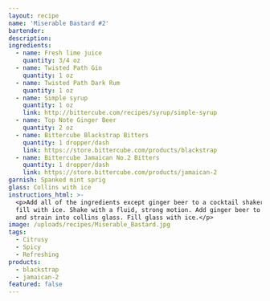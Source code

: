 ```yaml
---
layout: recipe
name: 'Miserable Bastard #2'
bartender:
description:
ingredients:
  - name: Fresh lime juice
    quantity: 3/4 oz
  - name: Twisted Path Gin
    quantity: 1 oz
  - name: Twisted Path Dark Rum
    quantity: 1 oz
  - name: Simple syrup
    quantity: 1 oz
    link: http://bittercube.com/recipes/syrup/simple-syrup
  - name: Top Note Ginger Beer
    quantity: 2 oz
  - name: Bittercube Blackstrap Bitters
    quantity: 1 dropper/dash
    link: https://store.bittercube.com/products/blackstrap
  - name: Bittercube Jamaican No.2 Bitters
    quantity: 1 dropper/dash
    link: https://store.bittercube.com/products/jamaican-2
garnish: Spanked mint sprig
glass: Collins with ice
instructions_html: >-
  <p>Add all of the ingredients except ginger beer to a cocktail shaker and then
  fill with ice. Shake with a fluid, strong motion. Add ginger beer to shaker
  and strain into collins glass. Fill glass with ice.</p>
image: /uploads/recipes/Miserable_Bastard.jpg
tags:
  - Citrusy
  - Spicy
  - Refreshing
products:
  - blackstrap
  - jamaican-2
featured: false
---
```



